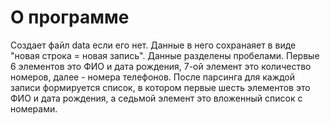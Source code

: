 # О программе
Создает файл data если его нет. Данные в него сохранаяет в виде "новая строка = новая запись". Данные разделены пробелами. 
Первые 6 элементов это ФИО и дата рождения, 7-ой элемент это количество номеров, далее - номера телефонов.
После парсинга для каждой записи формируется список, в котором первые шесть элементов это ФИО и дата рождения, а седьмой элемент это вложенный список с номерами.
